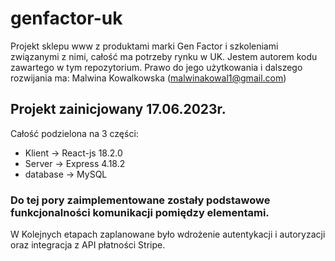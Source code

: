 # genfactor-uk

Projekt sklepu www z produktami marki Gen Factor i szkoleniami związanymi z nimi, całość ma potrzeby rynku w UK.
Jestem autorem kodu zawartego w tym repozytorium. Prawo do jego użytkowania i dalszego rozwijania ma:
Malwina Kowalkowska (malwinakowal1@gmail.com)

## Projekt zainicjowany 17.06.2023r.

Całość podzielona na 3 części:
- Klient → React-js 18.2.0
- Server → Express 4.18.2
- database → MySQL

### Do tej pory zaimplementowane zostały podstawowe funkcjonalności komunikacji pomiędzy elementami.

W Kolejnych etapach zaplanowane było wdrożenie autentykacji i autoryzacji oraz integracja z API płatności Stripe.
